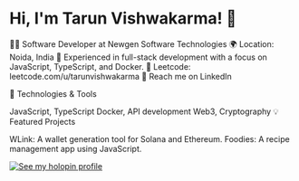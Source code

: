 # Hi, I'm Tarun Vishwakarma! 👋

👨‍💻 Software Developer at Newgen Software Technologies
🌍 Location: Noida, India
💼 Experienced in full-stack development with a focus on JavaScript, TypeScript, and Docker.
🔗 Leetcode: leetcode.com/u/tarunvishwakarma
📧 Reach me on LinkedIn

🔧 Technologies & Tools

JavaScript, TypeScript
Docker, API development
Web3, Cryptography
💡 Featured Projects

WLink: A wallet generation tool for Solana and Ethereum.
Foodies: A recipe management app using JavaScript.

[![See my holopin profile](https://holopin.me/tarunvishwakarma1)](https://holopin.io/@tarunvishwakarma1)
